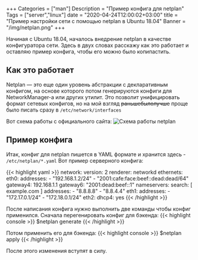 +++
Categories = ["man"]
Description = "Пример конфига для netplan"
Tags = ["server","linux"]
date = "2020-04-24T12:00:02+03:00"
title = "Пример настройки сети с помощью netplan в Ubuntu 18.04"
Banner = "/img/netplan.png"
+++

Начиная с Ubuntu 18.04, началось внедрение netplan в качестве конфигуратора сети. Здесь в двух словах расскажу как это работает и оставляю пример конфига, чтобы его можно было копипастить.

<!--more-->

## Как это работает
 
Netplan — это еще один уровень абстракции с декларативным конфигом, на основе которого потом генерируются конфиги для NetworkManager-а или других утилит. Это позволит унифицировать формат сетевых конфигов, но на мой взгляд ~~раньшебылолучше~~ проще было писать сразу в ```/etc/network/interfaces```

Вот схема работы с официального сайта:
![Схема работы netplan](/img/netplan1.png)

## Пример конфига

Итак, конфиг для netplan пишется в YAML формате и хранится здесь - ```/etc/netplan/*.yaml```
Вот пример серверного конфига:

{{< highlight yaml >}}
network:
  version: 2
  renderer: networkd
  ethernets:
    eth0:
      addresses: 
        - "192.168.1.2/24"
        - "2001:cafe:face:beef::dead:dead/64"
      gateway4: 192.168.1.1
      gateway6: "2001:dead:beef::1"
      nameservers:
          search: [ example.com ]
          addresses:
              - "8.8.8.8"
              - "8.8.4.4"
    eth1:
      addresses:
        - "172.17.0.1/24"
        - "172.18.0.1/24"
    eth2:
      dhcp4: yes
{{< /highlight >}}

После написания конфига нужно выполнить две команды чтобы конфиг применился.
Сначала перегенировать конфиг для бэкенда:
{{< highlight console >}}
$netplan generate
{{< /highlight >}}

Потом применить его для бэкенда:
{{< highlight console >}}
$netplan apply
{{< /highlight >}}

После этого изменения вступят в силу.
